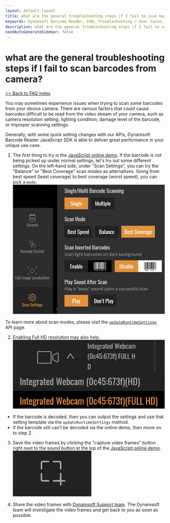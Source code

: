 ```yaml
---
layout: default-layout
title: what are the general troubleshooting steps if I fail to scan barcodes from camera?
keywords: Dynamsoft Barcode Reader, FAQ, Troubleshooting / User Cases, general troubleshooting, decode fails
description: what are the general troubleshooting steps if I fail to scan barcodes from camera?
needAutoGenerateSidebar: false
---
```


# what are the general troubleshooting steps if I fail to scan barcodes from camera?

[<< Back to FAQ index](index.md)


You may sometimes experience issues when trying to scan some barcodes from your device camera. There are various factors that could cause barcodes difficult to be read from the video stream of your camera, such as camera resolution setting, lighting condition, damage level of the barcode, or improper scanning settings.

Generally, with some quick setting changes with our APIs, Dynamsoft Barcode Reader JavaScript SDK is able to deliver great performance in your unique use case.


1. The first thing to try is the [JavaScript online demo](https://demo.dynamsoft.com/barcode-reader-js/). If the barcode is not being picked up under normal settings, let's try out some different settings. On the left-hand side, under "Scan Settings", you can try the "Balance" or "Best Coverage" scan modes as alternatives. Going from best speed (least coverage) to best coverage (worst speed), you can pick a `mode`. 
   ![Best coverage](../assets/best_coverage.jpg)
   
To learn more about scan modes, please visit the [`updateRuntimeSettings`](../api-reference/BarcodeReader.md#updateruntimesettings) API page.

2. Enabling Full HD resolution may also help.
   ![Full HD](../assets/full_hd.jpg)

- If the barcode is decoded, then you can output the settings and use that setting template via the `updateRuntimeSettings` method.
- If the barcode still can’t be decoded via the online demo, then move on to step 2.
3. Save the video frames by clicking the "capture video frames" button right next to the sound button at the top of the [JavaScript online demo](https://demo.dynamsoft.com/barcode-reader-js/).
   ![Image crop](../assets/image-crop.png)

4. Share the video frames with [Dynamsoft Support team](https://www.dynamsoft.com/company/contact/). The Dynamsoft team will investigate the video frames and get back to you as soon as possible.